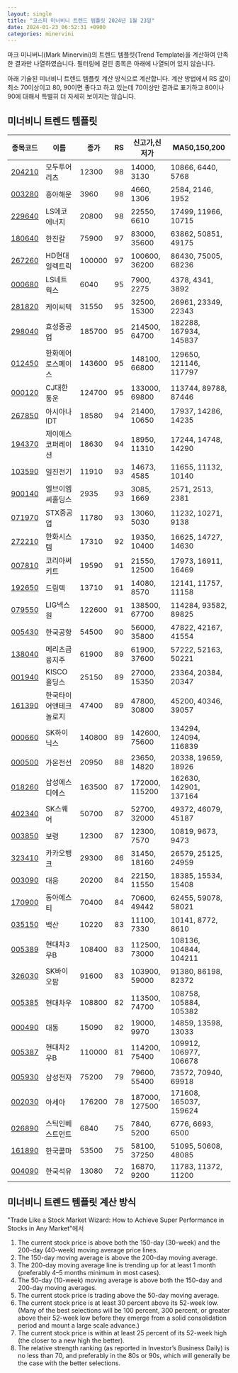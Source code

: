 ```yaml
---
layout: single
title: "코스피 미너비니 트렌드 템플릿 2024년 1월 23일"
date: 2024-01-23 06:52:31 +0900
categories: minervini
---
```

마크 미니버니(Mark Minervini)의 트렌드 템플릿(Trend Template)을 계산하여 만족한 결과만 나열하였습니다. 필터링에 걸린 종목은 아래에 나열되어 있지 않습니다.

아래 기술된 미너비니 트렌드 템플릿 계산 방식으로 계산합니다. 계산 방법에서 RS 값이 최소 70이상이고 80, 90이면 좋다고 하고 있는데 70이상만 결과로 표기하고 80이나 90에 대해서 특별히 더 자세히 보이지는 않습니다.

## 미너비니 트렌드 템플릿

|종목코드|이름|종가|RS|신고가,신저가|MA50,150,200|
|------|---|---|--|---------|------------|
|[204210](https://finance.daum.net/quotes/A204210)|모두투어리츠|12300|98|14000, 3130|10866, 6440, 5768|
|[003280](https://finance.daum.net/quotes/A003280)|흥아해운|3960|98|4660, 1306|2584, 2146, 1952|
|[229640](https://finance.daum.net/quotes/A229640)|LS에코에너지|20800|98|22550, 6610|17499, 11966, 10715|
|[180640](https://finance.daum.net/quotes/A180640)|한진칼|75900|97|83000, 35600|63862, 50851, 49175|
|[267260](https://finance.daum.net/quotes/A267260)|HD현대일렉트릭|100000|97|100600, 36200|86430, 75005, 68236|
|[000680](https://finance.daum.net/quotes/A000680)|LS네트웍스|6040|95|7900, 2275|4378, 4341, 3892|
|[281820](https://finance.daum.net/quotes/A281820)|케이씨텍|31550|95|32500, 15300|26961, 23349, 22343|
|[298040](https://finance.daum.net/quotes/A298040)|효성중공업|185700|95|214500, 64700|182288, 167934, 145837|
|[012450](https://finance.daum.net/quotes/A012450)|한화에어로스페이스|143600|95|148100, 66800|129650, 121146, 117797|
|[000120](https://finance.daum.net/quotes/A000120)|CJ대한통운|124700|95|133000, 69800|113744, 89788, 87446|
|[267850](https://finance.daum.net/quotes/A267850)|아시아나IDT|18580|94|21400, 10650|17937, 14286, 14235|
|[194370](https://finance.daum.net/quotes/A194370)|제이에스코퍼레이션|18630|94|18950, 11310|17244, 14748, 14290|
|[103590](https://finance.daum.net/quotes/A103590)|일진전기|11910|93|14673, 4585|11655, 11132, 10140|
|[900140](https://finance.daum.net/quotes/A900140)|엘브이엠씨홀딩스|2935|93|3085, 1669|2571, 2513, 2381|
|[071970](https://finance.daum.net/quotes/A071970)|STX중공업|11780|93|13060, 5030|11232, 10271, 9138|
|[272210](https://finance.daum.net/quotes/A272210)|한화시스템|17310|92|19350, 10400|16625, 14727, 14630|
|[007810](https://finance.daum.net/quotes/A007810)|코리아써키트|19590|91|21550, 12500|17973, 16911, 16469|
|[192650](https://finance.daum.net/quotes/A192650)|드림텍|13710|91|14080, 8570|12141, 11757, 11158|
|[079550](https://finance.daum.net/quotes/A079550)|LIG넥스원|122600|91|138500, 67700|114284, 93582, 89825|
|[005430](https://finance.daum.net/quotes/A005430)|한국공항|54500|90|56000, 35800|47822, 42167, 41554|
|[138040](https://finance.daum.net/quotes/A138040)|메리츠금융지주|61900|89|61900, 37600|57222, 52163, 50221|
|[001940](https://finance.daum.net/quotes/A001940)|KISCO홀딩스|25150|89|27000, 15350|23364, 20384, 20347|
|[161390](https://finance.daum.net/quotes/A161390)|한국타이어앤테크놀로지|47400|89|47800, 30800|45200, 40346, 39057|
|[000660](https://finance.daum.net/quotes/A000660)|SK하이닉스|140800|89|142600, 75600|134294, 124094, 116839|
|[000500](https://finance.daum.net/quotes/A000500)|가온전선|20950|88|23650, 14820|20338, 19659, 18926|
|[018260](https://finance.daum.net/quotes/A018260)|삼성에스디에스|163500|87|172000, 115200|162630, 142901, 137164|
|[402340](https://finance.daum.net/quotes/A402340)|SK스퀘어|50700|87|52700, 32000|49372, 46079, 45187|
|[003850](https://finance.daum.net/quotes/A003850)|보령|12300|87|12300, 7570|10819, 9673, 9473|
|[323410](https://finance.daum.net/quotes/A323410)|카카오뱅크|29300|86|31450, 18160|26579, 25125, 24959|
|[003090](https://finance.daum.net/quotes/A003090)|대웅|20200|84|22150, 11550|18385, 15534, 15408|
|[170900](https://finance.daum.net/quotes/A170900)|동아에스티|70400|84|70600, 49442|62455, 59078, 58021|
|[035150](https://finance.daum.net/quotes/A035150)|백산|10220|83|11100, 7330|10141, 8772, 8610|
|[005389](https://finance.daum.net/quotes/A005389)|현대차3우B|108400|83|112500, 73000|108136, 104844, 104211|
|[326030](https://finance.daum.net/quotes/A326030)|SK바이오팜|91600|83|103900, 59000|91380, 86198, 82372|
|[005385](https://finance.daum.net/quotes/A005385)|현대차우|108800|82|113500, 74700|108758, 105884, 105382|
|[000490](https://finance.daum.net/quotes/A000490)|대동|15090|82|19000, 9970|14859, 13598, 13033|
|[005387](https://finance.daum.net/quotes/A005387)|현대차2우B|110000|81|114200, 75400|109912, 106977, 106678|
|[005930](https://finance.daum.net/quotes/A005930)|삼성전자|75200|79|79600, 55400|73572, 70940, 69918|
|[002030](https://finance.daum.net/quotes/A002030)|아세아|176200|78|187000, 127500|171608, 165037, 159624|
|[026890](https://finance.daum.net/quotes/A026890)|스틱인베스트먼트|6840|75|7840, 5200|6776, 6693, 6500|
|[161890](https://finance.daum.net/quotes/A161890)|한국콜마|53500|75|58100, 37250|51095, 50608, 48085|
|[004090](https://finance.daum.net/quotes/A004090)|한국석유|13080|72|16870, 9200|11783, 11372, 11200|

## 미너비니 트렌드 템플릿 계산 방식

"Trade Like a Stock Market Wizard: How to Achieve Super Performance in Stocks in Any Market"에서

 1. The current stock price is above both the 150-day (30-week) and the 200-day (40-week) moving average price lines.
 1. The 150-day moving average is above the 200-day moving average.
 1. The 200-day moving average line is trending up for at least 1 month (preferably 4–5 months minimum in most cases).
 1. The 50-day (10-week) moving average is above both the 150-day and 200-day moving averages.
 1. The current stock price is trading above the 50-day moving average.
 1. The current stock price is at least 30 percent above its 52-week low. (Many of the best selections will be 100 percent, 300 percent, or greater above their 52-week low before they emerge from a solid consolidation period and mount a large scale advance.)
 1. The current stock price is within at least 25 percent of its 52-week high (the closer to a new high the better).
 1. The relative strength ranking (as reported in Investor’s Business Daily) is no less than 70, and preferably in the 80s or 90s, which will generally be the case with the better selections.
